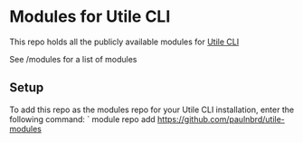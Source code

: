 # Modules for Utile CLI

This repo holds all the publicly available modules for [Utile CLI](https://github.com/paulnbrd/utile)

See /modules for a list of modules

## Setup

To add this repo as the modules repo for your Utile CLI installation, enter the following command:
`<utile cli command> module repo add https://github.com/paulnbrd/utile-modules

